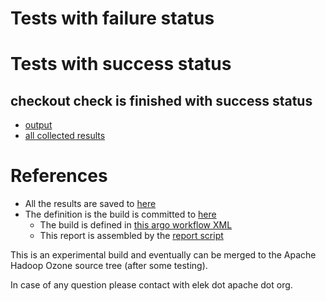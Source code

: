 # Tests with failure status


# Tests with success status

## checkout check is finished with success status

   * [output](https://raw.githubusercontent.com/elek/ozone-ci/master/pr/pr-hdds-2119-777rc/checkout/output.log)
   * [all collected results](https://github.com/elek/ozone-ci/tree/master/pr/pr-hdds-2119-777rc/checkout)




# References

 * All the results are saved to [here](https://github.com/elek/ozone-ci/tree/master/pr/pr-hdds-2119-777rc/)
 * The definition is the build is committed to [here](https://github.com/elek/argo-ozone)
    * The build is defined in [this argo workflow XML](https://github.com/elek/argo-ozone/blob/master/ozone-build.yaml)
    * This report is assembled by the [report script](https://github.com/elek/argo-ozone/blob/master/scripts/report.sh)

This is an experimental build and eventually can be merged to the Apache Hadoop Ozone source tree (after some testing).

In case of any question please contact with elek dot apache dot org.
